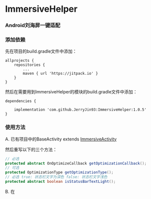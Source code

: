 # ImmersiveHelper
### Android刘海屏一键适配



### 添加依赖

先在项目的build.gradle文件中添加：

```
allprojects {
	repositories {
		...
		maven { url 'https://jitpack.io' }
	}
}
```



然后在需要用到ImmersiveHelper的模块的build.gradle文件中添加：

```
dependencies {

	implementation 'com.github.JerryJin93:ImmersiveHelper:1.0.5'
}
```



### 使用方法



A. 已有项目中的BaseActivity extends [ImmersiveActivity](../helper/src/main/java/com/jerryjin/kit/ImmersiveActivity.java)

然后重写以下的三个方法：

```java
// 必选
protected abstract OnOptimizeCallback getOptimizationCallback();
// 可选
protected OptimizationType getOptimizationType();
// 必选 true: 状态栏文字为深色 false: 状态栏文字浅色
protected abstract boolean isStatusBarTextLight();
```



B. 在

